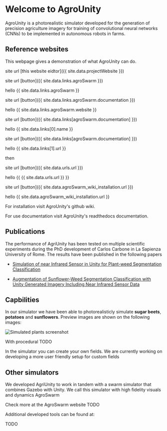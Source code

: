 # Welcome to AgroUnity

AgroUnity is a photorealistic simulator developed for the generation of precision agriculture imagery for training of convolutional neural networks (CNNs) to be implemented in autonomous robots in farms.

## Reference websites

This webpage gives a demonstration of what AgroUnity can do.

site url [this website eidtor]({{ site.data.projectWebsite }})

site url [button]({{ site.data.links.agroSwarm }})

hello {{ site.data.links.agroSwarm }}

site url [button]({{ site.data.links.agroSwarm.documentation }})

hello {{ site.data.links.agroSwarm.website }}

site url [button]({{ site.data.links[agroSwarm.documentation] }})

hello {{ site.data.links[0].name }}

site url [button]({{ site.data.links[agroSwarm.documentation] }})

hello {{ site.data.links[1].url }}

then

site url [button]({{ site.data.urls.url }})

hello {{ {{ site.data.urls.url }} }}

site url [button]({{ site.data.agroSwarm_wiki_installation.url }})

hello {{ site.data.agroSwarm_wiki_installation.url }}

For installation visit AgroUnity's github wiki.

For use documentation visit AgroUnity's readthedocs documentation.

## Publications

The performance of AgriUnity has been tested on multiple scientific experiments during the PhD development of Carlos Carbone in La Sapienza University of Rome. The results have been published in the following papers

* [Simulation of near Infrared Sensor in Unity for Plant-weed Segmentation Classification](https://www.semanticscholar.org/paper/Simulation-of-near-Infrared-Sensor-in-Unity-for-Carbone-Potena/1999b23a7080c7248477f6da1a8b8b260eb7b918)

* [Augmentation of Sunflower-Weed Segmentation Classification with Unity Generated Imagery Including Near Infrared Sensor Data](https://rd.springer.com/chapter/10.1007/978-3-030-84811-8_3)

## Capbilities

In our simulator we have been able to photorealisticly simulate **sugar beets**, **potatoes** and **sunflowers**. Preview images are shown on the following images:

![Simulated plants screenshot](https://github.com/CSCarbone07/roma_agroUnity/tree/gh-pages/images/plants_screenshot.png)

With procedural TODO

In the simulator you can create your own fields. We are currently working on developing a more user friendly setup for custom fields

## Other simulators

We developed AgriUnity to work in tandem with a swarm simulator that combines Gazebo with Unity. We call this simulator with high fidelity visuals and dynamics AgroSwarm

Check more at the AgroSwarm website TODO

Additional developed tools can be found at: 

TODO


